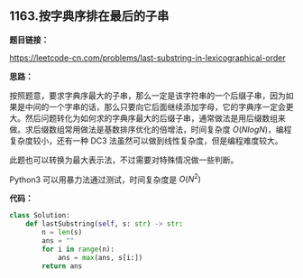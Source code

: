 ## 1163.按字典序排在最后的子串

**题目链接：**

https://leetcode-cn.com/problems/last-substring-in-lexicographical-order

**思路：**

按照题意，要求字典序最大的子串，那么一定是该字符串的一个后缀子串，因为如果是中间的一个字串的话，那么只要向它后面继续添加字母，它的字典序一定会更大。然后问题转化为如何求的字典序最大的后缀子串，通常做法是用后缀数组来做。求后缀数组常用做法是基数排序优化的倍增法，时间复杂度 $O(NlogN)$，编程复杂度较小，还有一种 DC3 法虽然可以做到线性复杂度，但是编程难度较大。

此题也可以转换为最大表示法，不过需要对特殊情况做一些判断。

Python3 可以用暴力法通过测试，时间复杂度是 $O(N^2)$


**代码：**

```python
class Solution:
    def lastSubstring(self, s: str) -> str:
        n = len(s)
        ans = ""
        for i in range(n):
            ans = max(ans, s[i:])
        return ans
```


